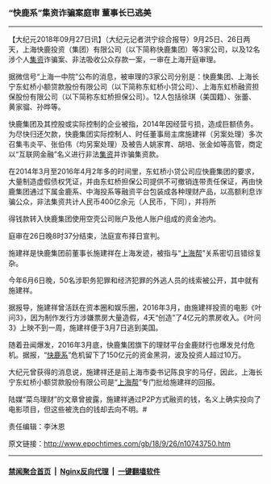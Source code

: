 ### “快鹿系”集资诈骗案庭审 董事长已逃美
------------------------

<p>【大纪元2018年09月27日讯】（大纪元记者洪宁综合报导）9月25日、26日两天，上海快鹿投资（集团）有限公司（以下简称快鹿集团）等3家公司，以及12名涉个人<a href="http://www.epochtimes.com/gb/tag/%E9%9B%86%E8%B5%84.html">集资</a>诈骗案、非法吸收公众存款一案，一审在上海开庭审理。</p>
<p>据微信号“上海一中院”公布的消息，被审理的3家公司分别是：快鹿集团、上海长宁东虹桥小额贷款股份有限公司（以下简称东虹桥小贷公司）、上海东虹桥融资担保股份有限公司（以下简称东虹桥担保公司）。12人包括徐琪（美国籍）、张蕾、黄家骝、孙晔等。</p>
<p>快鹿集团及其控股或实际控制的企业被指，2014年因经营亏损，造成巨额债务。为尽快归还欠款，快鹿集团实际控制人、时任董事局主席施建祥（另案处理）多次召集韦炎平、张伯伟（均另案处理）及被告人姚家育、胡培、张金如等高管，商定以“互联网金融”名义进行非法<a href="http://www.epochtimes.com/gb/tag/%E9%9B%86%E8%B5%84.html">集资</a>并诈骗集资款。</p>
<p>在2014年3月至2016年4月2年多的时间里，东虹桥小贷公司应快鹿集团的要求，大量制造虚假债权凭证，并由东虹桥担保公司提供不可撤销连带责任保证，再由快鹿集团通过下属金鹿系、中海投系等融资平台包装成各种理财产品，以高额利息诈骗公众，非法集资共计人民币400亿余元（人民币，下同），并将所</p>
<p>得钱款转入快鹿集团使用空壳公司账户及他人账户组成的资金池内。</p>
<p>庭审在26日晚8时37分结束，法庭宣布择日宣判。</p>
<p>施建祥是快鹿集团前董事长施建祥在上海发迹，被指与“<a href="http://www.epochtimes.com/gb/tag/%E4%B8%8A%E6%B5%B7%E5%B8%AE.html">上海帮</a>”关系密切且错综复杂。</p>
<p>今年6月6日晚，50名涉职务犯罪和经济犯罪的外逃人员的线索被公开，其中就有施建祥。</p>
<p>据报导，施建祥曾活跃在资本圈和娱乐圈，2016年3月，由施建祥投资的电影《叶问3》，因为制作发行方涉嫌票房大量造假，4天“创造”了4亿元的票房收入。《叶问3》上映不到一周，施建祥便于3月7日逃到美国。</p>
<p>随着丑闻爆发，2016年3月底，快鹿集团旗下的理财平台金鹿财行也爆发兑付危机。据报，“<a href="http://www.epochtimes.com/gb/tag/%E5%BF%AB%E9%B9%BF%E7%B3%BB.html">快鹿系</a>”危机留下了150亿元的资金黑洞，波及投资人超过10万。</p>
<p>大纪元曾获得的消息说，施建祥还是前上海市委书记陈良宇的马仔，因此，上海长宁东虹桥小额贷款股份有限公司是“<a href="http://www.epochtimes.com/gb/tag/%E4%B8%8A%E6%B5%B7%E5%B8%AE.html">上海帮</a>”专门批给施建祥的回报。</p>
<p>陆媒“菜鸟理财”的文章曾披露，施建祥通过P2P方式融资的钱，名义上确实投向了电影项目，但这些被洗白的钱却去向不明。#</p>
<p>责任编辑：李沐恩</p>

原文链接：http://www.epochtimes.com/gb/18/9/26/n10743750.htm


------------------------
#### [禁闻聚合首页](https://github.com/gfw-breaker/banned-news/blob/master/README.md) &nbsp;|&nbsp; [Nginx反向代理](https://github.com/gfw-breaker/open-proxy/blob/master/README.md) &nbsp;|&nbsp; [一键翻墙软件](https://github.com/gfw-breaker/nogfw/blob/master/README.md)